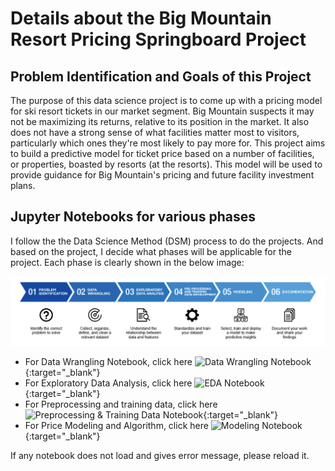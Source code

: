 # Details about the Big Mountain Resort Pricing Springboard Project

## Problem Identification and Goals of this Project
The purpose of this data science project is to come up with a pricing model for ski resort tickets in our market segment. Big Mountain suspects it may not be maximizing its returns, relative to its position in the market. It also does not have a strong sense of what facilities matter most to visitors, particularly which ones they're most likely to pay more for. This project aims to build a predictive model for ticket price based on a number of facilities, or properties, boasted by resorts (at the resorts). This model will be used to provide guidance for Big Mountain's pricing and future facility investment plans.

## Jupyter Notebooks for various phases
I follow the the Data Science Method (DSM) process to do the projects. And based on the project, I decide what phases will be applicable for the project. Each phase is clearly shown in the below image:

<img src="https://github.com/jayguptacal/portfolio/blob/main/image/MLmethodology.jpg">

- For Data Wrangling Notebook, click here ![Data Wrangling Notebook](/main/BigMountainResortPricing/Notebooks/02_data_wrangling.ipynb){:target="_blank"}
- For Exploratory Data Analysis, click here ![EDA Notebook](/main/BigMountainResortPricing/Notebooks/03_exploratory_data_analysis.ipynb){:target="_blank"}
- For Preprocessing and training data, click here ![Preprocessing & Training Data Notebook](/main/BigMountainResortPricing/Notebooks/04_preprocessing_and_training.ipynb){:target="_blank"}
- For Price Modeling and Algorithm, click here ![Modeling Notebook](/main/BigMountainResortPricing/Notebooks/05_modeling.ipynb){:target="_blank"}

If any notebook does not load and gives error message, please reload it.
